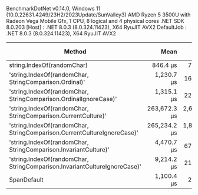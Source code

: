 
BenchmarkDotNet v0.14.0, Windows 11 (10.0.22631.4249/23H2/2023Update/SunValley3)
AMD Ryzen 5 3500U with Radeon Vega Mobile Gfx, 1 CPU, 8 logical and 4 physical cores
.NET SDK 8.0.203
  [Host]     : .NET 8.0.3 (8.0.324.11423), X64 RyuJIT AVX2
  DefaultJob : .NET 8.0.3 (8.0.324.11423), X64 RyuJIT AVX2


 Method                                                                    | Mean         | Error       | StdDev      | Ratio    | RatioSD | Allocated | Alloc Ratio |
-------------------------------------------------------------------------- |-------------:|------------:|------------:|---------:|--------:|----------:|------------:|
 string.IndexOf(randomChar)                                                |     846.4 μs |     7.09 μs |     5.53 μs | baseline |         |         - |          NA |
 'string.IndexOf(randomChar, StringComparison.Ordinal)'                    |   1,230.7 μs |    16.34 μs |    16.78 μs |     +45% |    1.5% |       1 B |          NA |
 'string.IndexOf(randomChar, StringComparison.OrdinalIgnoreCase)'          |   1,315.1 μs |    22.86 μs |    24.46 μs |     +55% |    1.9% |       1 B |          NA |
 'string.IndexOf(randomChar, StringComparison.CurrentCulture)'             | 263,672.3 μs | 2,649.59 μs | 2,068.63 μs | +31,052% |    1.0% |     200 B |          NA |
 'string.IndexOf(randomChar, StringComparison.CurrentCultureIgnoreCase)'   | 265,234.2 μs | 1,834.00 μs | 1,715.52 μs | +31,236% |    0.9% |     200 B |          NA |
 'string.IndexOf(randomChar, StringComparison.InvariantCulture)'           |   4,470.7 μs |    67.75 μs |    56.57 μs |    +428% |    1.4% |       3 B |          NA |
 'string.IndexOf(randomChar, StringComparison.InvariantCultureIgnoreCase)' |   9,214.2 μs |    21.42 μs |    16.72 μs |    +989% |    0.6% |       6 B |          NA |
 SpanDefault                                                               |   1,100.4 μs |     2.50 μs |     2.22 μs |     +30% |    0.7% |       1 B |          NA |
